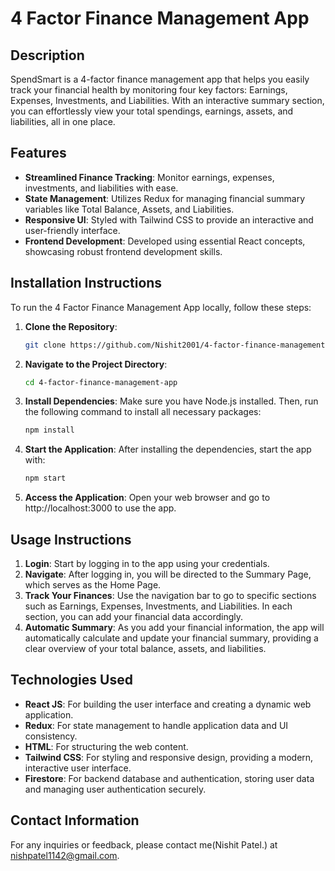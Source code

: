 # 4 Factor Finance Management App

## Description

SpendSmart is a 4-factor finance management app that helps you easily track your financial health by monitoring four key factors: Earnings, Expenses, Investments, and Liabilities. With an interactive summary section, you can effortlessly view your total spendings, earnings, assets, and liabilities, all in one place.

## Features

- **Streamlined Finance Tracking**: Monitor earnings, expenses, investments, and liabilities with ease.
- **State Management**: Utilizes Redux for managing financial summary variables like Total Balance, Assets, and Liabilities.
- **Responsive UI**: Styled with Tailwind CSS to provide an interactive and user-friendly interface.
- **Frontend Development**: Developed using essential React concepts, showcasing robust frontend development skills.

## Installation Instructions

To run the 4 Factor Finance Management App locally, follow these steps:

1. **Clone the Repository**:
   ```bash
   git clone https://github.com/Nishit2001/4-factor-finance-management-app
2. **Navigate to the Project Directory**:
   ```bash
   cd 4-factor-finance-management-app
3. **Install Dependencies**:
   Make sure you have Node.js installed. Then, run the following command to install all necessary packages:
   ```bash
   npm install
4. **Start the Application**:
  After installing the dependencies, start the app with:
   ```bash
   npm start
5. **Access the Application**:
  Open your web browser and go to http://localhost:3000 to use the app.

## Usage Instructions

1. **Login**: Start by logging in to the app using your credentials.
2. **Navigate**: After logging in, you will be directed to the Summary Page, which serves as the Home Page.
3. **Track Your Finances**: Use the navigation bar to go to specific sections such as Earnings, Expenses, Investments, and Liabilities. In each section, you can add your financial data accordingly.
4. **Automatic Summary**: As you add your financial information, the app will automatically calculate and update your financial summary, providing a clear overview of your total balance, assets, and liabilities.

## Technologies Used

- **React JS**: For building the user interface and creating a dynamic web application.
- **Redux**: For state management to handle application data and UI consistency.
- **HTML**: For structuring the web content.
- **Tailwind CSS**: For styling and responsive design, providing a modern, interactive user interface.
- **Firestore**: For backend database and authentication, storing user data and managing user authentication securely.
  
## Contact Information

For any inquiries or feedback, please contact me(Nishit Patel.) at nishpatel1142@gmail.com.
